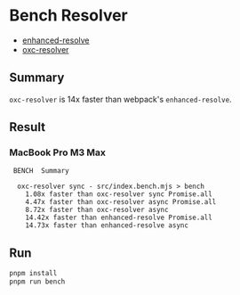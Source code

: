# Bench Resolver

* [enhanced-resolve](https://www.npmjs.com/package/enhanced-resolve)
* [oxc-resolver](https://www.npmjs.com/package/oxc-resolver)

## Summary

`oxc-resolver` is 14x faster than webpack's `enhanced-resolve`.

## Result

### MacBook Pro M3 Max

```
 BENCH  Summary

  oxc-resolver sync - src/index.bench.mjs > bench
    1.08x faster than oxc-resolver sync Promise.all
    4.47x faster than oxc-resolver async Promise.all
    8.72x faster than oxc-resolver async
    14.42x faster than enhanced-resolve Promise.all
    14.73x faster than enhanced-resolve async
```

## Run

```bash
pnpm install
pnpm run bench
```
